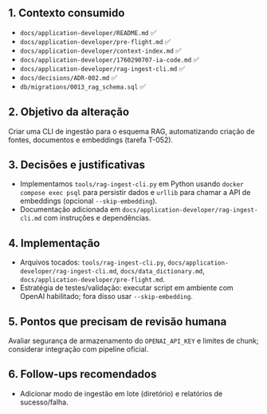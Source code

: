 ## 1. Contexto consumido
- `docs/application-developer/README.md` ✅
- `docs/application-developer/pre-flight.md` ✅
- `docs/application-developer/context-index.md` ✅
- `docs/application-developer/1760290707-ia-code.md` ✅
- `docs/application-developer/rag-ingest-cli.md` ✅
- `docs/decisions/ADR-002.md` ✅
- `db/migrations/0013_rag_schema.sql` ✅

## 2. Objetivo da alteração
Criar uma CLI de ingestão para o esquema RAG, automatizando criação de fontes, documentos e embeddings (tarefa T-052).

## 3. Decisões e justificativas
- Implementamos `tools/rag-ingest-cli.py` em Python usando `docker compose exec psql` para persistir dados e `urllib` para chamar a API de embeddings (opcional `--skip-embedding`).
- Documentação adicionada em `docs/application-developer/rag-ingest-cli.md` com instruções e dependências.

## 4. Implementação
- Arquivos tocados: `tools/rag-ingest-cli.py`, `docs/application-developer/rag-ingest-cli.md`, `docs/data_dictionary.md`, `docs/application-developer/pre-flight.md`.
- Estratégia de testes/validação: executar script em ambiente com OpenAI habilitado; fora disso usar `--skip-embedding`.

## 5. Pontos que precisam de revisão humana
Avaliar segurança de armazenamento do `OPENAI_API_KEY` e limites de chunk; considerar integração com pipeline oficial.

## 6. Follow-ups recomendados
- Adicionar modo de ingestão em lote (diretório) e relatórios de sucesso/falha.

